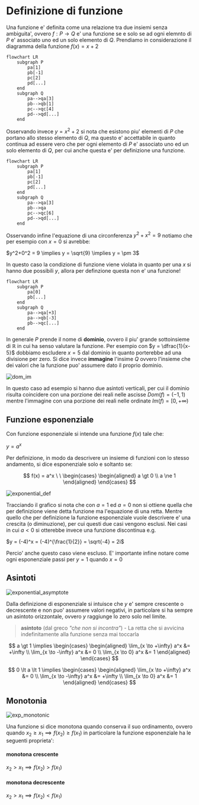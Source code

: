 # Definizione di funzione  

Una funzione e' definita come una relazione tra due insiemi senza ambiguita', ovvero $f: P \to Q$ e' una funzione se e solo se ad ogni elemnto di $P$ e' associato uno ed un solo elemento di $Q$. Prendiamo in considerazione il diagramma della funzione $f(x) = x + 2$  

```mermaid
flowchart LR
    subgraph P
        pa[1]
        pb[-1]
        pc[2]
        pd[...]
    end
    subgraph Q
        pa-->qa[3]
        pb-->qb[1]
        pc-->qc[4]
        pd-->qd[...]
    end
```

Osservando invece $y = x^2+2$ si nota che esistono piu' elementi di $P$ che portano allo stesso elemento di $Q$, ma questo e' accettabile in quanto continua ad essere vero che per ogni elemento di $P$ e' associato uno ed un solo elemento di $Q$, per cui anche questa e' per definizione una funzione.  

```mermaid
flowchart LR
    subgraph P
        pa[1]
        pb[-1]
        pc[2]
        pd[...]
    end
    subgraph Q
        pa-->qa[3]
        pb-->qa
        pc-->qc[6]
        pd-->qd[...]
    end
```

Osservando infine l'equazione di una circonferenza $y^2+x^2 = 9$ notiamo che per esempio con $x = 0$ si avrebbe:  

$y^2+0^2 = 9 \implies y = \sqrt{9}  \implies y = \pm 3$  

In questo caso la condizione di funzione viene violata in quanto per una $x$ si hanno due possibili $y$, allora per definzione questa non e' una funzione!  

```mermaid
flowchart LR
    subgraph P
        pa[0]
        pb[...]
    end
    subgraph Q
        pa-->qa[+3]
        pa-->qb[-3]
        pb-->qc[...]
    end
```

In generale $P$ prende il nome di **dominio**, ovvero il piu' grande sottoinsieme di $\mathbb{R}$ in cui ha senso valutare la funzione. Per esempio con $y = \dfrac{1}{x-5}$ dobbiamo escludere $x = 5$ dal dominio in quanto porterebbe ad una divisione per zero. Si dice invece **immagine** l'insime $Q$ ovvero l'insieme che dei valori che la funzione puo' assumere dato il proprio dominio.  

![dom_im](https://github.com/dennyb87/elettrotecnica-serale/assets/7195133/0ec89384-32c9-4af8-a85c-18feb1223d5d)  

In questo caso ad esempio si hanno due asintoti verticali, per cui il dominio risulta coincidere con una porzione dei reali nelle ascisse $Dom(f) = (-1, 1)$ mentre l'immagine con una porzione dei reali nelle ordinate $Im(f) = [0,+\infty)$  

## Funzione esponenziale  

Con funzione esponenziale si intende una funzione $f(x)$ tale che:  

$y = a^x$  

Per definizione, in modo da descrivere un insieme di funzioni con lo stesso andamento, si dice esponenziale solo e soltanto se:  


$$
f(x) = a^x \ \
\begin{cases}
  \begin{aligned}
    a \gt 0 \\
    a \ne 1
  \end{aligned}
\end{cases}
$$

![exponential_def](https://github.com/dennyb87/elettrotecnica-serale/assets/7195133/b978f3d3-8ea3-4afe-ab1a-aee49a39d2a1)  

Tracciando il grafico si nota che con $a = 1$ ed $a = 0$ non si ottiene quella che per definizione viene detta funzione ma l'equazione di una retta. Mentre quello che per definizione la funzione esponenziale vuole descrivere e' una crescita (o diminuzione), per cui questi due casi vengono esclusi. Nei casi in cui $a < 0$ si otterebbe invece una funzione discontinua e.g.  

$y = (-4)^x = (-4)^{\frac{1}{2}} = \sqrt{-4} = 2i$  

Percio' anche questo caso viene escluso. E' importante infine notare come ogni esponenziale passi per $y = 1$ quando $x = 0$  

## Asintoti  

![exponential_asymptote](https://github.com/dennyb87/elettrotecnica-serale/assets/7195133/f3a7e354-e801-41ff-8a41-4a111f644134)  

Dalla definizione di esponenziale si intuisce che $y$ e' sempre crescente o decrescente e non puo' assumere valori negativi, in particolare si ha sempre un asintoto orizzontale, ovvero $y$ raggiunge lo zero solo nel limite.  

> **asintoto** (dal greco *"che non si incontra"*) - La retta che si avvicina indefinitamente alla funzione senza mai toccarla

$$
a \gt 1 \implies
\begin{cases}
  \begin{aligned}
    \lim_{x \to +\infty} a^x &= +\infty \\
    \lim_{x \to -\infty} a^x &= 0 \\
    \lim_{x \to 0} a^x &= 1
  \end{aligned}
\end{cases}
$$

$$
0 \lt a \lt 1 \implies
\begin{cases}
  \begin{aligned}
    \lim_{x \to +\infty} a^x &= 0 \\
    \lim_{x \to -\infty} a^x &= +\infty \\
    \lim_{x \to 0} a^x &= 1
  \end{aligned}
\end{cases}
$$

## Monotonia  

![exp_monotonic](https://github.com/dennyb87/elettrotecnica-serale/assets/7195133/58764261-563d-4fe1-8e08-09d6603b467c)  

Una funzione si dice monotona quando conserva il suo ordinamento, ovvero quando $x_2 \ge x_1 \implies f(x_2) \ge f(x_1)$ in particolare la funzione esponenziale ha le seguenti proprieta':  

#### monotona crescente  

$x_2 \gt x_1 \implies f(x_2) \gt f(x_1)$  

#### monotona decrescente  

$x_2 \gt x_1 \implies f(x_2) \lt f(x_1)$  
